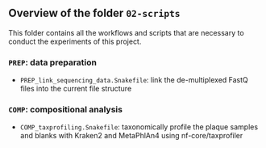 ## Overview of the folder `02-scripts`

This folder contains all the workflows and scripts that are necessary to conduct the experiments of
this project.

### `PREP`: data preparation

- `PREP_link_sequencing_data.Snakefile`: link the de-multiplexed FastQ files into the current file
  structure

### `COMP`: compositional analysis

- `COMP_taxprofiling.Snakefile`: taxonomically profile the plaque samples and blanks with Kraken2
  and MetaPhlAn4 using nf-core/taxprofiler
